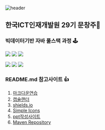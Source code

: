 ![header](https://capsule-render.vercel.app/api?type=waving&color=random&height=300&section=header&text=Puding%20Jelly&fontSize=90&fontColor=eeeeee)

## 한국ICT인재개발원 29기 문창주👋
### 빅데이터기반 자바 풀스택 과정 🕹
<img src="https://img.shields.io/badge/-Java-critical"/> <img src="https://img.shields.io/badge/-JavaScript-success"/> <img src="https://img.shields.io/badge/-JSP-yellow"/> 

<img src="https://img.shields.io/badge/-HTML-informational"/> <img src="https://img.shields.io/badge/-CSS-blueviolet"/>
<img src="https://img.shields.io/badge/-OracleDB-inactive"/>

### README.md 참고사이트 👍

1. [마크다운연습](https://dillinger.io/)
2. [캡슐랜더](https://github.com/kyechan99/capsule-render)
3. [shields.io](https://shields.io/)
4. [Simple Icons](https://simpleicons.org/)
5. [ppt작성사이트](https://prezi.com/)
6. [Maven Repository](https://mvnrepository.com/)

<!-- <img src="https://cdn.pixabay.com/photo/2015/04/01/20/36/pudding-702960__340.jpg" alt="pic" /> -->
















<!--
**PudingJelly/PudingJelly** is a ✨ _special_ ✨ repository because its `README.md` (this file) appears on your GitHub profile.

Here are some ideas to get you started:

- 🔭 I’m currently working on ...
- 🌱 I’m currently learning ...
- 👯 I’m looking to collaborate on ...
- 🤔 I’m looking for help with ...
- 💬 Ask me about ...
- 📫 How to reach me: ...
- 😄 Pronouns: ...
- ⚡ Fun fact: ...
-->
